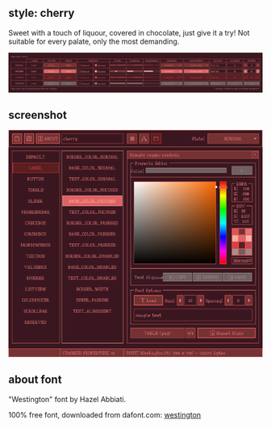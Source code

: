 style: cherry
--------------
Sweet with a touch of liquour, covered in chocolate, just give it a try! Not suitable for every palate, only the most demanding. 

![cherry style table](style_table.png)

screenshot
-----------

![cherry style screen](screenshot.png)

about font
-----------
"Westington" font by Hazel Abbiati.

100% free font, downloaded from dafont.com: [westington](https://www.dafont.com/westington.font)
